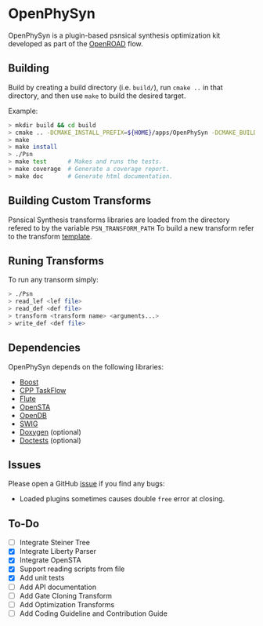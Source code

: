 # OpenPhySyn

OpenPhySyn is a plugin-based psnsical synthesis optimization kit developed as part of the [OpenROAD](https://theopenroadproject.org/) flow.

## Building

Build by creating a build directory (i.e. `build/`), run `cmake ..` in that directory, and then use `make` to build the desired target.

Example:

```bash
> mkdir build && cd build
> cmake .. -DCMAKE_INSTALL_PREFIX=${HOME}/apps/OpenPhySyn -DCMAKE_BUILD_TYPE=[Debug | Coverage | Release]
> make
> make install
> ./Psn
> make test      # Makes and runs the tests.
> make coverage  # Generate a coverage report.
> make doc       # Generate html documentation.
```

## Building Custom Transforms

Psnsical Synthesis transforms libraries are loaded from the directory refered to by the variable `PSN_TRANSFORM_PATH`
To build a new transform refer to the transform [template](https://github.com/The-OpenROAD-Project/OpenPhySynHelloTransform).

## Runing Transforms

To run any transorm simply:

```bash
> ./Psn
> read_lef <lef file>
> read_def <def file>
> transform <transform name> <arguments...>
> write_def <def file>
```

## Dependencies

OpenPhySyn depends on the following libraries:

-   [Boost](https://www.boost.org/)
-   [CPP TaskFlow](https://github.com/cpp-taskflow/cpp-taskflow)
-   [Flute](https://github.com/The-OpenROAD-Project/flute3)
-   [OpenSTA](https://github.com/The-OpenROAD-Project/OpenSTA)
-   [OpenDB](https://github.com/The-OpenROAD-Project/OpenDB)
-   [SWIG](http://www.swig.org/Doc1.3/Tcl.html)
-   [Doxygen](http://www.doxygen.nl) (optional)
-   [Doctests](https://github.com/onqtam/doctest) (optional)

## Issues

Please open a GitHub [issue](https://github.com/The-OpenROAD-Project/OpenPhySyn/issues/new) if you find any bugs:

-   Loaded plugins sometimes causes double `free` error at closing.

## To-Do

-   [ ] Integrate Steiner Tree
-   [x] Integrate Liberty Parser
-   [x] Integrate OpenSTA
-   [x] Support reading scripts from file
-   [x] Add unit tests
-   [ ] Add API documentation
-   [ ] Add Gate Cloning Transform
-   [ ] Add Optimization Transforms
-   [ ] Add Coding Guideline and Contribution Guide

